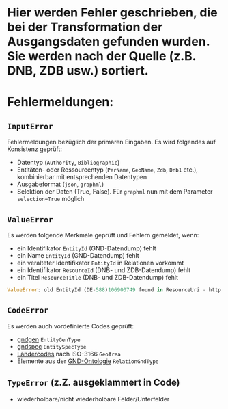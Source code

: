 # Hier werden Fehler geschrieben, die bei der Transformation der Ausgangsdaten gefunden wurden. Sie werden nach der Quelle (z.B. DNB, ZDB usw.) sortiert.

# Fehlermeldungen:
## `InputError`

Fehlermeldungen bezüglich der primären Eingaben. Es wird folgendes auf Konsistenz geprüft:
- Datentyp (`Authority`, `Bibliographic`)
- Entitäten- oder Ressourcentyp (`PerName`, `GeoName`, `Zdb`, `Dnb1` etc.), kombinierbar mit entsprechenden Datentypen
- Ausgabeformat (`json`, `graphml`)
- Selektion der Daten (True, False). Für `graphml` nun mit dem Parameter `selection=True` möglich

## `ValueError`

Es werden folgende Merkmale geprüft und Fehlern gemeldet, wenn:
- ein Identifikator `EntityId` (GND-Datendump) fehlt
- ein Name `EntityId` (GND-Datendump) fehlt
- ein veralteter Identifikator `EntityId` in Relationen vorkommt
- ein Identifikator `ResourceId` (DNB- und ZDB-Datendump) fehlt
- ein Titel `ResourceTitle` (DNB- und ZDB-Datendump) fehlt

```python
ValueError: old EntityId (DE-588)106900749 found in ResourceUri - http://d-nb.info/458721212
```

## `CodeError`

Es werden auch vordefinierte Codes geprüft:
- [gndgen](https://wiki.dnb.de/display/ILTIS/Informationsseite+zur+GND?preview=/90411323/149487812/entitaetenSatztypen.pdf) `EntityGenType`
- [gndspec](https://wiki.dnb.de/display/ILTIS/Informationsseite+zur+GND?preview=/90411323/148701892/entitaetenCodes.pdf) `EntitySpecType`
- [Ländercodes](https://wiki.dnb.de/display/ILTIS/Informationsseite+zur+GND?preview=/90411323/160151404/02-laendercodes_2020-01-28_alph.pdf) nach ISO-3166 `GeoArea`
- Elemente aus der [GND-Ontologie](https://d-nb.info/standards/elementset/gnd) `RelationGndType`


## `TypeError` (z.Z. ausgeklammert in Code)

- wiederholbare/nicht wiederholbare Felder/Unterfelder
